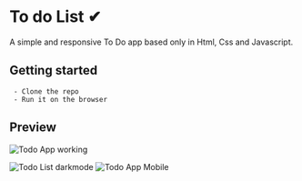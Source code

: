 # To do List ✔

A simple and  responsive To Do app based only in Html, Css and Javascript. 


## Getting started

     - Clone the repo
     - Run it on the browser


## Preview

![Todo App working](https://media.giphy.com/media/zK6WpLGhlbuvP0R8Z5/source.gif)

![Todo List darkmode](https://media.giphy.com/media/pp4xoD0hSX1MhKYX7m/source.gif)
![Todo App Mobile](https://media.giphy.com/media/hu56DrYZ0updXzCNhC/source.gif)
